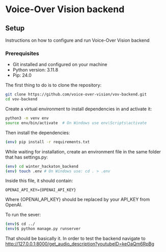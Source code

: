 # Voice-Over Vision backend

## Setup
Instructions on how to configure and run Voice-Over Vision backend

### Prerequisites
- Git installed and configured on your machine
- Python version: 3.11.8
- Pip: 24.0
  
The first thing to do is to clone the repository:

```sh
git clone https://github.com/voice-over-vision/vov-backend.git
cd vov-backend
```


Create a virtual environment to install dependencies in and activate it:

```sh
python3 -m venv env
source env/bin/activate  # On Windows use env\Scripts\activate
```

Then install the dependencies:

```sh
(env) pip install -r requirements.txt
```

While waiting for installation, create an environment file in the same folder that has settings.py:

```sh
(env) cd winter_hackaton_backend
(env) touch .env # On Windows use: cd . > .env
```
Inside this file, it should contain:

```
OPENAI_API_KEY={OPENAI_API_KEY}
```

Where {OPENAI_API_KEY} should be replaced by your API_KEY from OpenAI.

To run the sever:
```sh
(env)$ cd ../
(env)$ python manage.py runserver
```
That should be basically it. In order to test the backend navigate to http://127.0.0.1:8000/get_audio_description?youtubeID=keOaQm6RpBg
